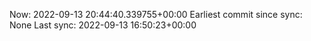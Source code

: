 Now: 2022-09-13 20:44:40.339755+00:00 Earliest commit since sync: None Last sync: 2022-09-13 16:50:23+00:00
